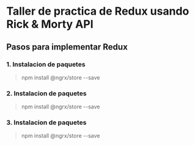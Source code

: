 # Taller de practica de Redux usando Rick &amp; Morty API

## Pasos para implementar Redux

### 1. Instalacion de paquetes

> npm install @ngrx/store --save

### 2. Instalacion de paquetes

> npm install @ngrx/store --save

### 3. Instalacion de paquetes

> npm install @ngrx/store --save